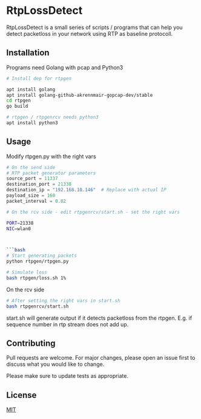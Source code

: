 # RtpLossDetect

RtpLossDetect is a small series of scripts / programs that can help you detect packetloss in your network using RTP as baseline protocoll.

## Installation

Programs need Golang with pcap and Python3

```bash
# Install dep for rtpgen

apt install golang 
apt install golang-github-akrennmair-gopcap-dev/stable
cd rtpgen
go build

# rtpgen / rtpgenrcv needs python3
apt install python3

```

## Usage
Modify rtpgen.py with the right vars

```python
# On the send side
# RTP packet generator parameters
source_port = 11337
destination_port = 21338
destination_ip = "192.168.10.146"  # Replace with actual IP
payload_size = 160
packet_interval = 0.02
```

```bash
# On the rcv side - edit rtpgenrcv/start.sh - set the right vars

PORT=21338
NIC=wlan0



```bash
# Start generating packets
python rtpgen/rtpgen.py

# Simulate loss
bash rtpgen/loss.sh 1%
```

On the rcv side
```bash
# After setting the right vars in start.sh
bash rtpgenrcv/start.sh
```

start.sh will generate output if it detects packetloss from the rtpgen. E.g. if sequence number in rtp stream does not add up.

## Contributing

Pull requests are welcome. For major changes, please open an issue first
to discuss what you would like to change.

Please make sure to update tests as appropriate.

## License

[MIT](https://choosealicense.com/licenses/mit/)
